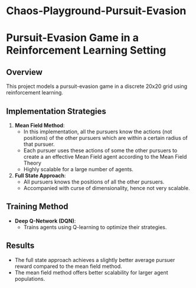 # Chaos-Playground-Pursuit-Evasion
# Pursuit-Evasion Game in a Reinforcement Learning Setting

## Overview
This project models a pursuit-evasion game in a discrete 20x20 grid using reinforcement learning.

## Implementation Strategies
1. **Mean Field Method**: 
   - In this implementation, all the pursuers know the actions (not positions) of the other pursuers which are within a certain radius of that pursuer.
   - Each pursuer uses these actions of some the other pursuers to create a an effective Mean Field agent according to the Mean Field Theory
   - Highly scalable for a large number of agents.
2. **Full State Approach**:
   - All pursuers knows the positions of all the other pursuers. 
   - Accompanied with curse of dimensionality, hence not very scalable.
## Training Method
- **Deep Q-Network (DQN)**: 
  - Trains agents using Q-learning to optimize their strategies.
## Results
- The full state approach achieves a slightly better average pursuer reward compared to the mean field method.
- The mean field method offers better scalability for larger agent populations.

